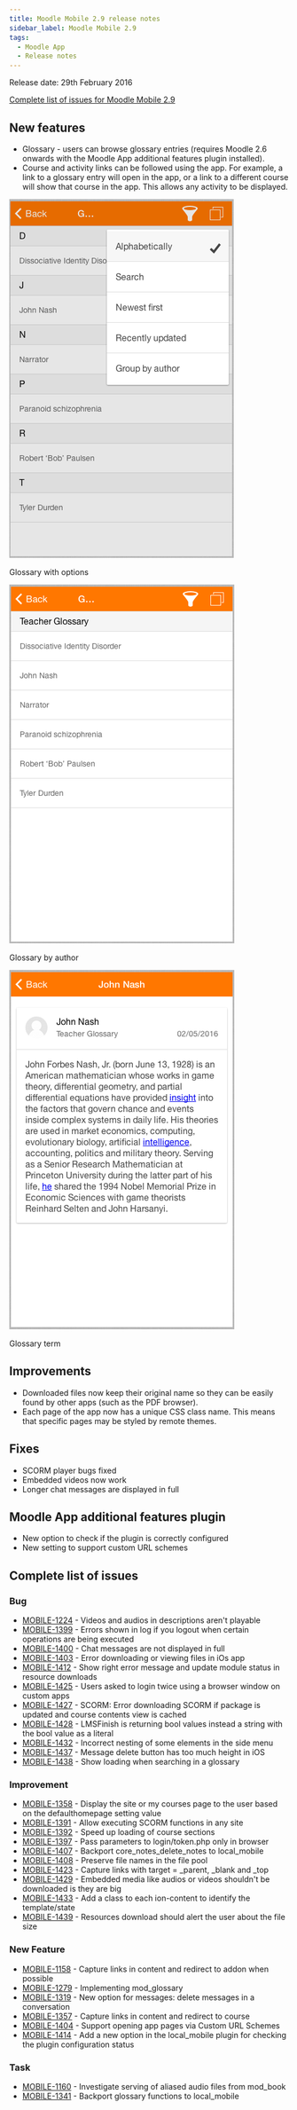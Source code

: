 ```yaml
---
title: Moodle Mobile 2.9 release notes
sidebar_label: Moodle Mobile 2.9
tags:
  - Moodle App
  - Release notes
---
```


Release date: 29th February 2016

[Complete list of issues for Moodle Mobile 2.9](https://tracker.moodle.org/jira/secure/ReleaseNote.jspa?projectId=10070&version=15160)

## New features

- Glossary - users can browse glossary entries (requires Moodle 2.6 onwards with the Moodle App additional features plugin installed).
- Course and activity links can be followed using the app. For example, a link to a glossary entry will open in the app, or a link to a different course will show that course in the app. This allows any activity to be displayed.

<div class="row">
<div class="col" style={{maxWidth: 300}}>

![Glossary with options](./_files/mm2901.png)
<figcaption>Glossary with options</figcaption>
</div>
<div class="col" style={{maxWidth: 300}}>

![Glossary by author](./_files/mm2902.png)
<figcaption>Glossary by author</figcaption>
</div>
<div class="col" style={{maxWidth: 300}}>

![Glossary term](./_files/mm2903.png)
<figcaption>Glossary term</figcaption>
</div>
</div>

## Improvements

- Downloaded files now keep their original name so they can be easily found by other apps (such as the PDF browser).
- Each page of the app now has a unique CSS class name. This means that specific pages may be styled by remote themes.

## Fixes

- SCORM player bugs fixed
- Embedded videos now work
- Longer chat messages are displayed in full

## Moodle App additional features plugin

- New option to check if the plugin is correctly configured
- New setting to support custom URL schemes

## Complete list of issues

### Bug

- [MOBILE-1224](https://tracker.moodle.org/browse/MOBILE-1224) - Videos and audios in descriptions aren't playable
- [MOBILE-1399](https://tracker.moodle.org/browse/MOBILE-1399) - Errors shown in log if you logout when certain operations are being executed
- [MOBILE-1400](https://tracker.moodle.org/browse/MOBILE-1400) - Chat messages are not displayed in full
- [MOBILE-1403](https://tracker.moodle.org/browse/MOBILE-1403) - Error downloading or viewing files in iOs app
- [MOBILE-1412](https://tracker.moodle.org/browse/MOBILE-1412) - Show right error message and update module status in resource downloads
- [MOBILE-1425](https://tracker.moodle.org/browse/MOBILE-1425) - Users asked to login twice using a browser window on custom apps
- [MOBILE-1427](https://tracker.moodle.org/browse/MOBILE-1427) - SCORM: Error downloading SCORM if package is updated and course contents view is cached
- [MOBILE-1428](https://tracker.moodle.org/browse/MOBILE-1428) - LMSFinish is returning bool values instead a string with the bool value as a literal
- [MOBILE-1432](https://tracker.moodle.org/browse/MOBILE-1432) - Incorrect nesting of some elements in the side menu
- [MOBILE-1437](https://tracker.moodle.org/browse/MOBILE-1437) - Message delete button has too much height in iOS
- [MOBILE-1438](https://tracker.moodle.org/browse/MOBILE-1438) - Show loading when searching in a glossary

### Improvement

<!-- cspell:disable-next-line -->
- [MOBILE-1358](https://tracker.moodle.org/browse/MOBILE-1358) - Display the site or my courses page to the user based on the defaulthomepage setting value
- [MOBILE-1391](https://tracker.moodle.org/browse/MOBILE-1391) - Allow executing SCORM functions in any site
- [MOBILE-1392](https://tracker.moodle.org/browse/MOBILE-1392) - Speed up loading of course sections
- [MOBILE-1397](https://tracker.moodle.org/browse/MOBILE-1397) - Pass parameters to login/token.php only in browser
- [MOBILE-1407](https://tracker.moodle.org/browse/MOBILE-1407) - Backport core_notes_delete_notes to local_mobile
- [MOBILE-1408](https://tracker.moodle.org/browse/MOBILE-1408) - Preserve file names in the file pool
- [MOBILE-1423](https://tracker.moodle.org/browse/MOBILE-1423) - Capture links with target = \_parent, \_blank and \_top
- [MOBILE-1429](https://tracker.moodle.org/browse/MOBILE-1429) - Embedded media like audios or videos shouldn't be downloaded is they are big
- [MOBILE-1433](https://tracker.moodle.org/browse/MOBILE-1433) - Add a class to each ion-content to identify the template/state
- [MOBILE-1439](https://tracker.moodle.org/browse/MOBILE-1439) - Resources download should alert the user about the file size

### New Feature

- [MOBILE-1158](https://tracker.moodle.org/browse/MOBILE-1158) - Capture links in content and redirect to addon when possible
- [MOBILE-1279](https://tracker.moodle.org/browse/MOBILE-1279) - Implementing mod_glossary
- [MOBILE-1319](https://tracker.moodle.org/browse/MOBILE-1319) - New option for messages: delete messages in a conversation
- [MOBILE-1357](https://tracker.moodle.org/browse/MOBILE-1357) - Capture links in content and redirect to course
- [MOBILE-1404](https://tracker.moodle.org/browse/MOBILE-1404) - Support opening app pages via Custom URL Schemes
- [MOBILE-1414](https://tracker.moodle.org/browse/MOBILE-1414) - Add a new option in the local_mobile plugin for checking the plugin configuration status

### Task

- [MOBILE-1160](https://tracker.moodle.org/browse/MOBILE-1160) - Investigate serving of aliased audio files from mod_book
- [MOBILE-1341](https://tracker.moodle.org/browse/MOBILE-1341) - Backport glossary functions to local_mobile
